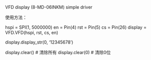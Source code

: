 VFD display (8-MD-06INKM) simple driver

使用方法：

hspi = SPI(1, 5000000)
en = Pin(4)
rst = Pin(5)
cs = Pin(26)
display = VFD.VFD(hspi, rst, cs, en)

display.display_str(0, ‘12345678’)

display.clear() # 清除所有
display.clear(0) # 清除0位
